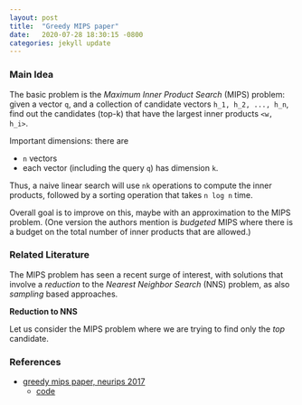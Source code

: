 ```yaml
---
layout: post
title:  "Greedy MIPS paper"
date:   2020-07-28 18:30:15 -0800
categories: jekyll update
---
```


### Main Idea
The basic problem is the _Maximum Inner Product Search_ (MIPS) problem: given a vector `q`, and a collection
of candidate vectors `h_1, h_2, ..., h_n`, find out the candidates (top-k) that have the largest
inner products `<w, h_i>`.

Important dimensions: there are
* `n` vectors
* each vector (including the query `q`) has dimension `k`.

Thus, a naive linear search will use `nk` operations to compute the inner products, followed by a sorting operation that takes
`n log n` time.

Overall goal is to improve on this, maybe with an approximation to the MIPS problem.
(One version the authors mention is _budgeted_ MIPS where there is a budget on the total
  number of inner products that are allowed.)

### Related Literature
The MIPS problem has seen a recent surge of interest, with solutions that involve a _reduction_ to
the _Nearest Neighbor Search_ (NNS) problem, as also _sampling_ based approaches.

**Reduction to NNS**

Let us consider the MIPS problem where we are trying to find only the _top_ candidate.



### References

* [greedy mips paper, neurips 2017](https://papers.nips.cc/paper/7129-a-greedy-approach-for-budgeted-maximum-inner-product-search.pdf)
  * [code](https://github.com/rofuyu/exp-gmips-nips17)
